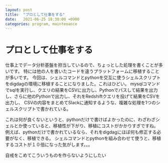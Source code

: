 ```yaml
---
layout: post
title:  "プロとして仕事をする"
date:   2021-06-25 18:30:00 +0900
categories: program, maintenance
---
```

# プロとして仕事をする
仕事上でデータ分析基盤を担当しているので、ちょっとした処理を書くことが多いです。
特には他の人を書いたコードを違うプラットフォームに移植することが多いです。
今回は、シェルコマンドとpythonを交互に使うシェルスクリプトをdigdagの環境に移植することになりました。これはひどい。
mysqlコマンドでsqlを実行し、クエリの結果をCSVに出力し、Pythonでパスして結果を出力し、さらに他のPythonで出力し、それをRedshiftクエリを投げて結果をCSVを出力し、
CSVの内容をまとめてSlackに通知するような、複雑な処理を1つのシェルスクリプトで書かれている。

これは何が良くないというと、pythonだけで書けばよかったのに、わざわざシェルとか使っていると、移植性が下がり、移植にコストがかかりすぎですね。
例えば、pythonだけで書かれているなら、それをdigdagにほぼ何も修正する必要がなく、移植できる。
シェルコマンドとpythonを組み合わせて使うと、移植するコストが１０倍になった気がします。。。

自戒をこめてこういうものを作らないようにしたい

